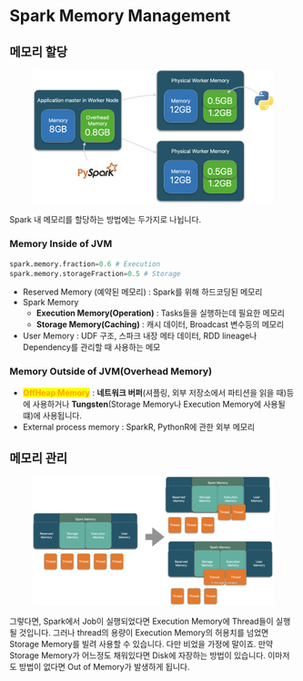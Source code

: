 # Spark Memory Management

## 메모리 할당

<figure><img src="../../.gitbook/assets/image (14).png" alt=""><figcaption></figcaption></figure>

Spark 내 메모리를 할당하는 방법에는 두가지로 나뉩니다.

### Memory Inside of JVM

```python
spark.memory.fraction=0.6 # Execution
spark.memory.storageFraction=0.5 # Storage
```

* Reserved Memory (예약된 메모리) : Spark를 위해 하드코딩된 메모리
* Spark Memory
  * **Execution Memory(Operation)** : Tasks들을 실행하는데 필요한 메모리
  * **Storage Memory(Caching)** : 캐시 데이터, Broadcast 변수등의 메모리
* User Memory : UDF 구조, 스파크 내장 메타 데이터, RDD lineage나 Dependency를 관리할 때 사용하는 메모

### Memory Outside of JVM(Overhead Memory)

* <mark style="color:orange;">**OffHeap Memory**</mark> : **네트워크 버퍼**(셔플링, 외부 저장소에서 파티션을 읽을 때)등에 사용하거나 **Tungsten**(Storage Memory나 Execution Memory에 사용될 떄)에 사용됩니다.
* External process memory : SparkR, PythonR에 관한 외부 메모리

## 메모리 관리

<figure><img src="../../.gitbook/assets/image (6).png" alt=""><figcaption></figcaption></figure>

그렇다면, Spark에서 Job이 실행되었다면 Execution Memory에 Thread들이 실행될 것입니다. 그러나 thread의 용량이 Execution Memory의 허용치를 넘었면 Storage Memory를 빌려 사용할 수 있습니다. 다만 비었을 가정에 말이죠. 만약 Storage Memory가 어느정도 채워있다면 Disk에 자장하는 방법이 있습니다. 이마저도 방법이 없다면 Out of Memory가 발생하게 됩니다.
